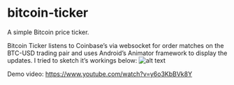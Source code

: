 # bitcoin-ticker
A simple Bitcoin price ticker.

Bitcoin Ticker listens to Coinbase’s via websocket for order matches on the BTC-USD trading pair and uses Android’s Animator framework to display the updates. I tried to sketch it’s workings below:
![alt text](../BTCTickScreenshot.jpg?raw=true)

Demo video: https://www.youtube.com/watch?v=y6o3KbBVk8Y
